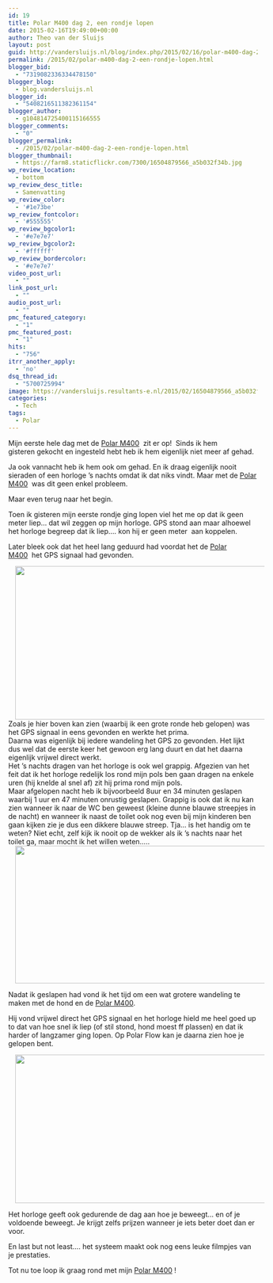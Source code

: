 ```yaml
---
id: 19
title: Polar M400 dag 2, een rondje lopen
date: 2015-02-16T19:49:00+00:00
author: Theo van der Sluijs
layout: post
guid: http://vandersluijs.nl/blog/index.php/2015/02/16/polar-m400-dag-2-een-rondje-lopen/
permalink: /2015/02/polar-m400-dag-2-een-rondje-lopen.html
blogger_bid:
  - "7319082336334478150"
blogger_blog:
  - blog.vandersluijs.nl
blogger_id:
  - "5408216511382361154"
blogger_author:
  - g104814725400115166555
blogger_comments:
  - "0"
blogger_permalink:
  - /2015/02/polar-m400-dag-2-een-rondje-lopen.html
blogger_thumbnail:
  - https://farm8.staticflickr.com/7300/16504879566_a5b032f34b.jpg
wp_review_location:
  - bottom
wp_review_desc_title:
  - Samenvatting
wp_review_color:
  - '#1e73be'
wp_review_fontcolor:
  - '#555555'
wp_review_bgcolor1:
  - '#e7e7e7'
wp_review_bgcolor2:
  - '#ffffff'
wp_review_bordercolor:
  - '#e7e7e7'
video_post_url:
  - ""
link_post_url:
  - ""
audio_post_url:
  - ""
pmc_featured_category:
  - "1"
pmc_featured_post:
  - "1"
hits:
  - "756"
itrr_another_apply:
  - 'no'
dsq_thread_id:
  - "5700725994"
image: https://vandersluijs.resultants-e.nl/2015/02/16504879566_a5b032f34b.jpg
categories:
  - Tech
tags:
  - Polar
---
```

<div class="separator" style="clear: both; text-align: left;">
  Mijn eerste hele dag met de <a href="http://ad.zanox.com/ppc/?30434665C74400133&ulp=[[http://www.sporthorlogecenter.nl/product/500849/category-185359/polar-m400-black.html]]" target="_blank" rel="nofollow">Polar M400</a>  zit er op!  Sinds ik hem gisteren gekocht en ingesteld hebt heb ik hem eigenlijk niet meer af gehad.
</div>

Ja ook vannacht heb ik hem ook om gehad. En ik draag eigenlijk nooit sieraden of een horloge &#8217;s nachts omdat ik dat niks vindt. Maar met de <a href="http://ad.zanox.com/ppc/?30434665C74400133&ulp=[[http://www.sporthorlogecenter.nl/product/500849/category-185359/polar-m400-black.html]]" target="_blank" rel="nofollow">Polar M400</a>  was dit geen enkel probleem.<!--more-->

Maar even terug naar het begin.
  
Toen ik gisteren mijn eerste rondje ging lopen viel het me op dat ik geen meter liep&#8230; dat wil zeggen op mijn horloge. GPS stond aan maar alhoewel het horloge begreep dat ik liep&#8230;. kon hij er geen meter  aan koppelen.

Later bleek ook dat het heel lang geduurd had voordat het de <a href="http://ad.zanox.com/ppc/?30434665C74400133&ulp=[[http://www.sporthorlogecenter.nl/product/500849/category-185359/polar-m400-black.html]]" target="_blank" rel="nofollow">Polar M400</a>  het GPS signaal had gevonden.

<div class="separator" style="clear: both; text-align: center;">
  <a style="margin-left: 1em; margin-right: 1em;" href="https://farm9.staticflickr.com/8651/16355582707_287a5565da_b.jpg"><img src="https://farm9.staticflickr.com/8651/16355582707_287a5565da_b.jpg" alt="" width="640" height="310" border="0" /></a>
</div>

<div class="separator" style="clear: both; text-align: left;">
  Zoals je hier boven kan zien (waarbij ik een grote ronde heb gelopen) was het GPS signaal in eens gevonden en werkte het prima.
</div>

<div class="separator" style="clear: both; text-align: left;">
</div>

<div class="separator" style="clear: both; text-align: left;">
  Daarna was eigenlijk bij iedere wandeling het GPS zo gevonden. Het lijkt dus wel dat de eerste keer het gewoon erg lang duurt en dat het daarna eigenlijk vrijwel direct werkt.
</div>

<div class="separator" style="clear: both; text-align: left;">
</div>

<div class="separator" style="clear: both; text-align: left;">
  Het &#8217;s nachts dragen van het horloge is ook wel grappig. Afgezien van het feit dat ik het horloge redelijk los rond mijn pols ben gaan dragen na enkele uren (hij knelde al snel af) zit hij prima rond mijn pols.
</div>

<div class="separator" style="clear: both; text-align: left;">
</div>

<div class="separator" style="clear: both; text-align: left;">
  Maar afgelopen nacht heb ik bijvoorbeeld 8uur en 34 minuten geslapen waarbij 1 uur en 47 minuten onrustig geslapen. Grappig is ook dat ik nu kan zien wanneer ik naar de WC ben geweest (kleine dunne blauwe streepjes in de nacht) en wanneer ik naast de toilet ook nog even bij mijn kinderen ben gaan kijken zie je dus een dikkere blauwe streep. Tja&#8230; is het handig om te weten? Niet echt, zelf kijk ik nooit op de wekker als ik &#8217;s nachts naar het toilet ga, maar mocht ik het willen weten&#8230;..
</div>

<div class="separator" style="clear: both; text-align: left;">
</div>

<div class="separator" style="clear: both; text-align: center;">
  <a style="margin-left: 1em; margin-right: 1em;" href="https://farm8.staticflickr.com/7437/15921281243_bc179e4458_b.jpg"><img src="https://farm8.staticflickr.com/7437/15921281243_bc179e4458_b.jpg" alt="" width="640" height="278" border="0" /></a>
</div>

<div class="separator" style="clear: both; text-align: left;">
</div>

Nadat ik geslapen had vond ik het tijd om een wat grotere wandeling te maken met de hond en de <a href="http://ad.zanox.com/ppc/?30434665C74400133&ulp=[[http://www.sporthorlogecenter.nl/product/500849/category-185359/polar-m400-black.html]]" target="_blank" rel="nofollow">Polar M400</a>.

Hij vond vrijwel direct het GPS signaal en het horloge hield me heel goed up to dat van hoe snel ik liep (of stil stond, hond moest ff plassen) en dat ik harder of langzamer ging lopen. Op Polar Flow kan je daarna zien hoe je gelopen bent.

<div class="separator" style="clear: both; text-align: center;">
  <a style="margin-left: 1em; margin-right: 1em;" href="https://farm8.staticflickr.com/7332/15921281453_5b0d4b1512_b.jpg"><img src="https://farm8.staticflickr.com/7332/15921281453_5b0d4b1512_b.jpg" alt="" width="640" height="300" border="0" /></a>
</div>

Het horloge geeft ook gedurende de dag aan hoe je beweegt&#8230; en of je voldoende beweegt. Je krijgt zelfs prijzen wanneer je iets beter doet dan er voor.

En last but not least&#8230;. het systeem maakt ook nog eens leuke filmpjes van je prestaties.

Tot nu toe loop ik graag rond met mijn <a href="http://ad.zanox.com/ppc/?30434665C74400133&ulp=[[http://www.sporthorlogecenter.nl/product/500849/category-185359/polar-m400-black.html]]" target="_blank" rel="nofollow">Polar M400</a> !

&nbsp;

<div class="separator" style="clear: both; text-align: center;">
</div>

&nbsp;